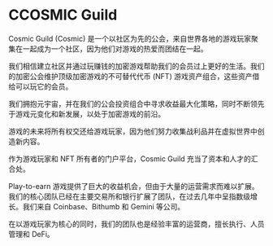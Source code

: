 # 

# CCOSMIC Guild



Cosmic Guild (Cosmic) 是一个以社区为先的公会，来自世界各地的游戏玩家聚集在一起成为一个社区，因为他们对游戏的热爱而团结在一起。

我们相信建立社区并通过玩赚钱的加密游戏帮助我们的会员过上更好的生活。我们的加密公会维护顶级加密游戏的不可替代代币 (NFT) 游戏资产组合，这些资产借给可以玩它的会员。

我们拥抱元宇宙，并在我们的公会投资组合中寻求收益最大化策略，同时不断领先于游戏元变化和新发展，以处于加密游戏的前沿。

游戏的未来将所有权交还给游戏玩家，因为他们努力收集战利品并在虚拟世界中创造新内容。

作为游戏玩家和 NFT 所有者的门户平台，Cosmic Guild 充当了资本和人才的汇合处。

Play-to-earn 游戏提供了巨大的收益机会，但由于大量的运营需求而难以扩展。我们的核心团队已经在主要交易所和银行扩展了团队，在过去几年中呈指数级增长。我们来自 Coinbase、Bithumb 和 Gemini 等公司。

在以游戏玩家为核心的同时，我们的团队也是经验丰富的运营商，擅长执行、人员管理和 DeFi。



